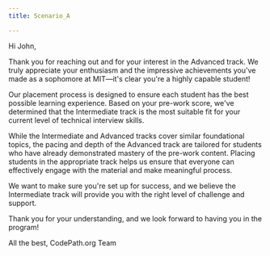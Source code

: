 ```yaml
---
title: Scenario_A

---
```


Hi John,

Thank you for reaching out and for your interest in the Advanced track. We truly appreciate your enthusiasm and the impressive achievements you've made as a sophomore at MIT—it's clear you're a highly capable student!

Our placement process is designed to ensure each student has the best possible learning experience. Based on your pre-work score, we've determined that the Intermediate track is the most suitable fit for your current level of technical interview skills.

While the Intermediate and Advanced tracks cover similar foundational topics, the pacing and depth of the Advanced track are tailored for students who have already demonstrated mastery of the pre-work content. Placing students in the appropriate track helps us ensure that everyone can effectively engage with the material and make meaningful process.

We want to make sure you're set up for success, and we believe the Intermediate track will provide you with the right level of challenge and support.

Thank you for your understanding, and we look forward to having you in the program!

All the best,
CodePath.org Team